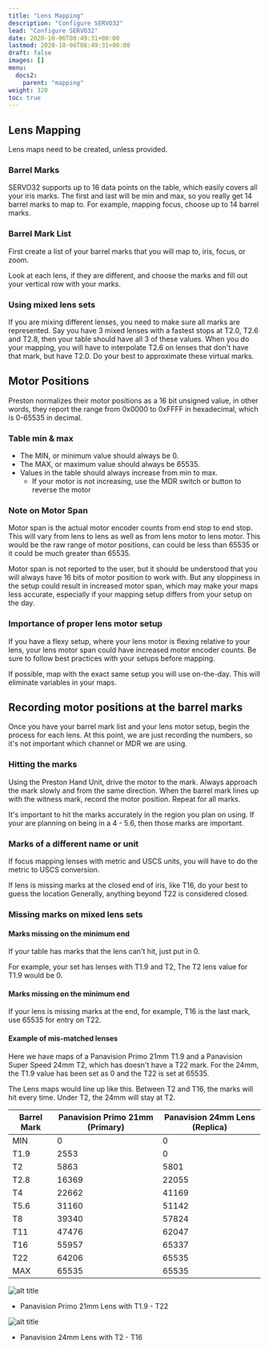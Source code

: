 ```yaml
---
title: "Lens Mapping"
description: "Configure SERVO32"
lead: "Configure SERVO32"
date: 2020-10-06T08:49:31+00:00
lastmod: 2020-10-06T08:49:31+00:00
draft: false
images: []
menu:
  docs2:
    parent: "mapping"
weight: 320
toc: true
---
```


## Lens Mapping

Lens maps need to be created, unless provided.

### Barrel Marks

SERVO32 supports up to 16 data points on the table, which easily covers all your iris marks. The first and last will be min and max, so you really get 14 barrel marks to map to. For example, mapping focus, choose up to 14 barrel marks.

### Barrel Mark List

First create a list of your barrel marks that you will map to, iris, focus, or zoom.

Look at each lens, if they are different, and choose the marks and fill out your vertical row with your marks.

### Using mixed lens sets

If you are mixing different lenses, you need to make sure all marks are represented. Say you have 3 mixed lenses with a fastest stops at T2.0, T2.6 and T2.8, then your table should have all 3 of these values. When you do your mapping, you will have to interpolate T2.6 on lenses that don't have that mark, but have T2.0. Do your best to approximate these virtual marks.

## Motor Positions

Preston normalizes their motor positions as a 16 bit unsigned value, in other words, they report the range from 0x0000 to 0xFFFF in hexadecimal, which is 0-65535 in decimal.

### Table min & max

- The MIN, or minimum value should always be 0.
- The MAX, or maximum value should always be 65535.
- Values in the table should always increase from min to max.
  - If your motor is not increasing, use the MDR switch or button to reverse the motor

### Note on Motor Span

Motor span is the actual motor encoder counts from end stop to end stop. This will vary from lens to lens as well as from lens motor to lens motor. This would be the raw range of motor positions, can could be less than 65535 or it could be much greater than 65535.

Motor span is not reported to the user, but it should be understood that you will always have 16 bits of motor position to work with. But any sloppiness in the setup could result in increased motor span, which may make your maps less accurate, especially if your mapping setup differs from your setup on the day.

### Importance of proper lens motor setup

If you have a flexy setup, where your lens motor is flexing relative to your lens, your lens motor span could have increased motor encoder counts. Be sure to follow best practices with your setups before mapping.

If possible, map with the exact same setup you will use on-the-day. This will eliminate variables in your maps.

## Recording motor positions at the barrel marks

Once you have your barrel mark list and your lens motor setup, begin the process for each lens. At this point, we are just recording the numbers, so it's not important which channel or MDR we are using.

### Hitting the marks

Using the Preston Hand Unit, drive the motor to the mark. Always approach the mark slowly and from the same direction. When the barrel mark lines up with the witness mark, record the motor position. Repeat for all marks.

It's important to hit the marks accurately in the region you plan on using. If your are planning on being in a 4 - 5.6, then those marks are important.

### Marks of a different name or unit

If focus mapping lenses with metric and USCS units, you will have to do the metric to USCS conversion.

If lens is missing marks at the closed end of iris, like T16, do your best to guess the location Generally, anything beyond T22 is considered closed.

### Missing marks on mixed lens sets

#### Marks missing on the minimum end

If your table has marks that the lens can't hit, just put in 0.

For example, your set has lenses with T1.9 and T2, The T2 lens value for T1.9 would be 0.

#### Marks missing on the minimum end

If your lens is missing marks at the end, for example, T16 is the last mark, use 65535 for entry on T22.

#### Example of mis-matched lenses

Here we have maps of a Panavision Primo 21mm T1.9 and a Panavision Super Speed 24mm T2, which has doesn't have a T22 mark. For the 24mm, the T1.9 value has been set as 0 and the T22 is set at 65535.

The Lens maps would line up like this. Between T2 and T16, the marks will hit every time. Under T2, the 24mm will stay at T2.

| Barrel Mark | Panavision Primo 21mm (Primary) | Panavision 24mm Lens (Replica) |
| ----------- | ------------------- | ------------------- |
| MIN  | 0 | 0 |
| T1.9 | 2553 | 0 |
| T2 | 5863 | 5801 |
| T2.8 | 16369 | 22055 |
| T4 | 22662 | 41169 |
| T5.6 | 31160 | 51142 |
| T8 | 39340 | 57824 |
| T11 | 47476 | 62047 |
| T16 | 55957 | 65337 |
| T22 | 64206 | 65535 |
| MAX | 65535 | 65535 |

<img src="/images/s32/panavisionprimo.png" title="Panavision Primo Lens" alt="alt title"/>

- Panavision Primo 21mm Lens with T1.9 - T22

<img src="/images/s32/panavision24mm.png" title="Panavision 24mm Lens" alt="alt title"/>

- Panavision 24mm Lens with T2 - T16
